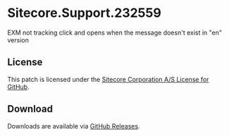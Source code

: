 # Sitecore.Support.232559
EXM not tracking click and opens when the message doesn't exist in &quot;en&quot; version

## License  
This patch is licensed under the [Sitecore Corporation A/S License for GitHub](https://github.com/sitecoresupport/Sitecore.Support.232559/blob/master/LICENSE).  

## Download  
Downloads are available via [GitHub Releases](https://github.com/sitecoresupport/Sitecore.Support.232559/releases).  
